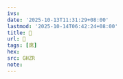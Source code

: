 ```yaml
---
ivs:
date: '2025-10-13T11:31:29+08:00'
lastmod: '2025-10-14T06:42:24+08:00'
title: 󰩧
url: 󰩧
tags: [席]
hex: 
src: GHZR
note:
---
```

